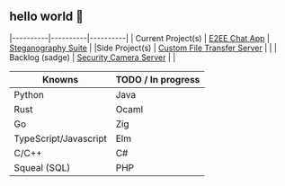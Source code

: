 ## hello world 👋







|----------|----------|----------|
| Current Project(s) | [E2EE Chat App](https://github.com/Chris-Coleongco/E2EE-Chat-App) | [Steganography Suite](https://github.com/Chris-Coleongco/Steganography_Suite) |
|Side Project(s) | [Custom File Transfer Server](https://github.com/Chris-Coleongco/Custom_File_Transfer_Protocol) | |
| Backlog (sadge) | [Security Camera Server](https://github.com/Chris-Coleongco/sec-cam-server) | |


| Knowns   | TODO / In progress |
|----------|----------|
| Python   | Java   |
| Rust    |  Ocaml  |
| Go    |  Zig  |
| TypeScript/Javascript    | Elm |
| C/C++ |  C#  |
| Squeal (SQL) | PHP   |
<!--
**Chris-Coleongco/Chris-Coleongco** is a ✨ _special_ ✨ repository because its `README.md` (this file) appears on your GitHub profile.

Here are some ideas to get you started:

- 🔭 I’m currently working on ...
- 🌱 I’m currently learning ...
- 👯 I’m looking to collaborate on ...
- 🤔 I’m looking for help with ...
- 💬 Ask me about ...
- 📫 How to reach me: ...
- 😄 Pronouns: ...
- ⚡ Fun fact: ...
-->
